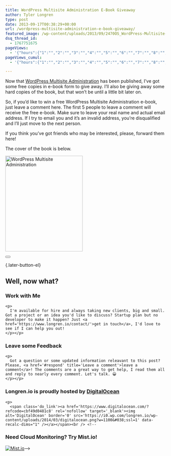 ```yaml
---
title: WordPress Multisite Administration E-Book Giveaway
author: Tyler Longren
type: post
date: 2013-09-17T00:38:29+00:00
url: /wordpress-multisite-administration-e-book-giveaway/
featured_image: /wp-content/uploads/2013/09/2470OS_WordPress-Multisite-Administration.jpg
dsq_thread_id:
  - 1767751675
pageViews:
  - '{"hours":{"1":"","2":"","3":"","4":"","5":"","6":"","7":"","8":"","9":"","10":"","11":"","12":"","13":"","14":"","15":"","16":"","17":"","18":"","19":"","20":"","21":"","22":"","23":"","24":"","25":"","26":"","27":"","28":"","29":"","30":"","31":"","32":"","33":"","34":"","35":"","36":"","37":"","38":"","39":"","40":"","41":"","42":"","43":"","44":"","45":"","46":"","47":""},"days":{"2":"","3":"","4":"","5":"","6":"","7":"","8":"","9":"","10":"","11":"","12":"","13":"","14":""},"weeks":{"3":"","4":"","5":"","6":"","7":"","8":"","9":"","10":"","11":"","12":""},"months":{"4":"","5":"","6":"","7":"","8":"","9":"","10":"","11":"","12":"","13":"","14":"","15":"","16":"","17":"","18":"","19":"","20":"","21":"","22":"","23":"","24":""}}'
pageViews_cumul:
  - '{"hours":{"1":"","2":"","3":"","4":"","5":"","6":"","7":"","8":"","9":"","10":"","11":"","12":"","13":"","14":"","15":"","16":"","17":"","18":"","19":"","20":"","21":"","22":"","23":"","24":"","25":"","26":"","27":"","28":"","29":"","30":"","31":"","32":"","33":"","34":"","35":"","36":"","37":"","38":"","39":"","40":"","41":"","42":"","43":"","44":"","45":"","46":"","47":""},"days":{"2":"","3":"","4":"","5":"","6":"","7":"","8":"","9":"","10":"","11":"","12":"","13":"","14":""},"weeks":{"3":"","4":"","5":"","6":"","7":"","8":"","9":"","10":"","11":"","12":""},"months":{"4":"","5":"","6":"","7":"","8":"","9":"","10":"","11":"","12":"","13":"","14":"","15":"","16":"","17":"","18":"","19":"","20":"","21":"","22":"","23":"","24":""}}'

---
```

Now that [WordPress Multisite Administration][1] has been published, I&#8217;ve got some free copies in e-book form to give away. I&#8217;ll also be giving away some hard copies of the book, but that won&#8217;t be until a little bit later on.

So, if you&#8217;d like to win a free WordPress Multisite Administration e-book, just leave a comment here. The first 5 people to leave a comment will receive the free e-book. Make sure to leave your real name and actual email address. If I try to email you and it&#8217;s an invalid address, you&#8217;re disqualified and I&#8217;ll just move to the next person.

If you think you&#8217;ve got friends who may be interested, please, forward them here!

The cover of the book is below.

[<img loading="lazy" src="https://i1.wp.com/longren.io/wp-content/uploads/2013/09/2470OS_WordPress-Multisite-Administration-243x300.jpg?resize=243%2C300&#038;ssl=1" alt="WordPress Multisite Administration" width="243" height="300" class="alignnone size-medium wp-image-4706" srcset="https://i2.wp.com/www.longren.io/wp-content/uploads/2013/09/2470OS_WordPress-Multisite-Administration.jpg?resize=243%2C300&ssl=1 243w, https://i2.wp.com/www.longren.io/wp-content/uploads/2013/09/2470OS_WordPress-Multisite-Administration.jpg?w=550&ssl=1 550w" sizes="(max-width: 243px) 100vw, 243px" data-recalc-dims="1" />][2] 

<div class="wpulike wpulike-default " >
  <div class="wp_ulike_general_class wp_ulike_is_not_liked">
    <button type="button"
					aria-label="Like Button"
					data-ulike-id="4705"
					data-ulike-nonce="272e51aaee"
					data-ulike-type="likeThis"
					data-ulike-template="wpulike-default"
					data-ulike-display-likers="0"
					data-ulike-disable-pophover="0"
					class="wp_ulike_btn wp_ulike_put_image wp_likethis_4705"></button><span class="count-box"></span>
  </div>
</div>

[][3]{.later-button-el}

<div class='what-next'>
  <h2>
    Well, now what?
  </h2>
  
  <div class='hire'>
    <h3>
      Work with Me
    </h3>
    
    <p>
      I'm available for hire and always taking new clients, big and small. Got a project or an idea you'd like to discuss? Startup plan but no developer to make it happen? Just <a href='https://www.longren.io/contact/'>get in touch</a>, I'd love to see if I can help you out!
    </p></p>
  </div>
  
  <div class='hire'>
    <h3>
      Leave some Feedback
    </h3>
    
    <p>
      Got a question or some updated information releavant to this post? Please, <a href='#respond' title='Leave a comment'>leave a comment</a>! The comments are a great way to get help, I read them all and reply to nearly every comment. Let's talk. 😀
    </p></p>
  </div>
  
  <div class='now-what-bottom-ad'>
    <h3>
      Longren.io is proudly hosted by <a href='https://www.digitalocean.com/?refcode=cbf49d0481c8'>DigitalOcean</a>
    </h3>
    
    <p>
      <span class='do_link'><a href='https://www.digitalocean.com/?refcode=cbf49d0481c8' rel='nofollow' target='_blank'><img alt='DigitalOcean' border='0' src='https://i0.wp.com/longren.io/wp-content/uploads/2014/03/digitalocean.png?w=1100&#038;ssl=1' data-recalc-dims="1" /></a></span><br /> <!--

<h3>Need Cloud Monitoring? Try Mist.io!</h3>

<span class='do_link'><a href='http://mist.io/?ref=tyler' rel='nofollow' target='_blank'><img alt='Mist.io' border='0' src='https://i0.wp.com/longren.io/wp-content/uploads/2014/04/mistio.jpg?w=1100&#038;ssl=1' data-recalc-dims="1"></a></span>--></div> </div>

 [1]: http://goo.gl/VRP4Mq
 [2]: https://i0.wp.com/www.longren.org/wp-content/uploads/2013/09/2470OS_WordPress-Multisite-Administration.jpg
 [3]: #